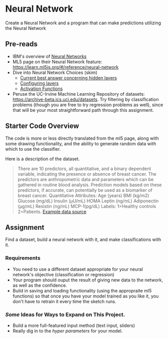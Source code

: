 # Neural Network

Create a Neural Network and a program that can make predictions utilizing the Neural Network

## Pre-reads

* IBM's overview of [Neural Networks](https://www.ibm.com/cloud/learn/neural-networks)
* ML5 page on their Neural Network feature: https://learn.ml5js.org/#/reference/neural-network
* Dive into Neural Network Choices (skim)
  * [Current best answer concerning hidden layers](https://stats.stackexchange.com/questions/181/how-to-choose-the-number-of-hidden-layers-and-nodes-in-a-feedforward-neural-netw)
  * [Configuring layers](https://machinelearningmastery.com/how-to-configure-the-number-of-layers-and-nodes-in-a-neural-network/)
  * [Activation Functions](https://machinelearningmastery.com/choose-an-activation-function-for-deep-learning/)
* Peruse the UC-Irvine Machine Learning Repository of datasets: https://archive-beta.ics.uci.edu/datasets. Try filtering by classification problems (though you are free to try regression problems as well), since that will be your most straightforward path through this assignment.  

## Starter Code Overview

The code is more or less directly translated from the ml5 page, along with some drawing functionality, and the ability to generate random data with which to use the classifier. 

Here is a description of the dataset. 

> There are 10 predictors, all quantitative, and a binary dependent variable, indicating the presence or absence of breast cancer. The predictors are anthropometric data and parameters which can be gathered in routine blood analysis. Prediction models based on these predictors, if accurate, can potentially be used as a biomarker of breast cancer. Quantitative Attributes: Age (years) BMI (kg/m2) Glucose (mg/dL) Insulin (µU/mL) HOMA Leptin (ng/mL) Adiponectin (µg/mL) Resistin (ng/mL) MCP-1(pg/dL) Labels: 1=Healthy controls 2=Patients. [Example data source]( https://archive-beta.ics.uci.edu/dataset/451/breast+cancer+coimbra)

## Assignment 

Find a dataset, build a neural network with it, and make classifications with it. 

### Requirements

* You need to use a different dataset appropriate for your neural network's objective (classification or regression)
* Your program should ouput the result of giving new data to the network, as well as the confidence.
* Build in saving and loading functionality (using the appropraite ml5 functions) so that once you have your model trained as you like it, you don't have to retrain it every time the sketch runs. 

### _Some_ Ideas for Ways to Expand on This Project. 

* Build a more full-featured input method (text input, sliders)
* Really dig in to the _hyper parameters_ for your model. 

<!--- Footnotes Below --->
